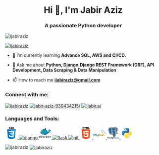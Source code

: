 <h1 align="center">Hi 👋, I'm Jabir Aziz</h1>
<h3 align="center">A passionate Python developer</h3>

<p align="left"> <img src="https://komarev.com/ghpvc/?username=ijabiraziz&label=Profile%20views&color=0e75b6&style=flat" alt="ijabiraziz" /> </p>

<p align="left"> <a href="https://twitter.com/ijabiraziz" target="blank"><img src="https://img.shields.io/twitter/follow/ijabiraziz?logo=twitter&style=for-the-badge" alt="ijabiraziz" /></a> </p>

- 🌱 I’m currently learning **Advance SQL, AWS and CI/CD.**

- 💬 Ask me about **Python, Django,Django REST Framework (DRF), API Development, Data Scraping & Data Manipulation**

- 📫 How to reach me **ijabiraziz@gmail.com**

<h3 align="left">Connect with me:</h3>
<p align="left">
<a href="https://twitter.com/ijabiraziz" target="blank"><img align="center" src="https://raw.githubusercontent.com/rahuldkjain/github-profile-readme-generator/master/src/images/icons/Social/twitter.svg" alt="ijabiraziz" height="30" width="40" /></a>
<a href="https://linkedin.com/in/jabir-aziz-930434215/" target="blank"><img align="center" src="https://raw.githubusercontent.com/rahuldkjain/github-profile-readme-generator/master/src/images/icons/Social/linked-in-alt.svg" alt="jabir-aziz-930434215/" height="30" width="40" /></a>
<a href="https://instagram.com/ijabir.a/" target="blank"><img align="center" src="https://raw.githubusercontent.com/rahuldkjain/github-profile-readme-generator/master/src/images/icons/Social/instagram.svg" alt="ijabir.a/" height="30" width="40" /></a>
</p>

<h3 align="left">Languages and Tools:</h3>
<p align="left"> <a href="https://www.w3schools.com/css/" target="_blank" rel="noreferrer"> <img src="https://raw.githubusercontent.com/devicons/devicon/master/icons/css3/css3-original-wordmark.svg" alt="css3" width="40" height="40"/> </a> <a href="https://www.djangoproject.com/" target="_blank" rel="noreferrer"> <img src="https://cdn.worldvectorlogo.com/logos/django.svg" alt="django" width="40" height="40"/> </a> <a href="https://www.docker.com/" target="_blank" rel="noreferrer"> <img src="https://raw.githubusercontent.com/devicons/devicon/master/icons/docker/docker-original-wordmark.svg" alt="docker" width="40" height="40"/> </a> <a href="https://flask.palletsprojects.com/" target="_blank" rel="noreferrer"> <img src="https://www.vectorlogo.zone/logos/pocoo_flask/pocoo_flask-icon.svg" alt="flask" width="40" height="40"/> </a> <a href="https://git-scm.com/" target="_blank" rel="noreferrer"> <img src="https://www.vectorlogo.zone/logos/git-scm/git-scm-icon.svg" alt="git" width="40" height="40"/> </a> <a href="https://www.w3.org/html/" target="_blank" rel="noreferrer"> <img src="https://raw.githubusercontent.com/devicons/devicon/master/icons/html5/html5-original-wordmark.svg" alt="html5" width="40" height="40"/> </a> <a href="https://www.mysql.com/" target="_blank" rel="noreferrer"> <img src="https://raw.githubusercontent.com/devicons/devicon/master/icons/mysql/mysql-original-wordmark.svg" alt="mysql" width="40" height="40"/> </a> <a href="https://www.postgresql.org" target="_blank" rel="noreferrer"> <img src="https://raw.githubusercontent.com/devicons/devicon/master/icons/postgresql/postgresql-original-wordmark.svg" alt="postgresql" width="40" height="40"/> </a> <a href="https://www.python.org" target="_blank" rel="noreferrer"> <img src="https://raw.githubusercontent.com/devicons/devicon/master/icons/python/python-original.svg" alt="python" width="40" height="40"/> </a> </p>

<p><img align="left" src="https://github-readme-stats.vercel.app/api/top-langs?username=ijabiraziz&show_icons=true&locale=en&layout=compact" alt="ijabiraziz" /></p>

<p>&nbsp;<img align="center" src="https://github-readme-stats.vercel.app/api?username=ijabiraziz&show_icons=true&locale=en" alt="ijabiraziz" /></p>

